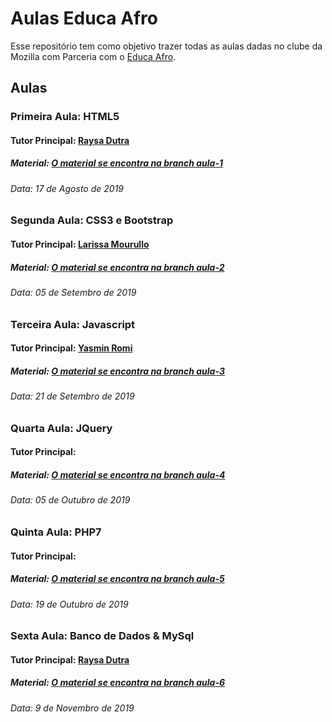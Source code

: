 # Aulas Educa Afro

Esse repositório tem como objetivo trazer todas as aulas dadas no clube da Mozilla com Parceria com o [Educa Afro](https://educafrorio.org/).


## Aulas 

### Primeira Aula: HTML5
#### Tutor Principal: [Raysa Dutra](https://hi-hi-ray.github.io)
##### Material: [O material se encontra na branch aula-1]()
###### Data: 17 de Agosto de 2019


### Segunda Aula: CSS3 e Bootstrap
#### Tutor Principal: [Larissa Mourullo](https://github.com/larismourullo)
##### Material: [O material se encontra na branch aula-2]()
###### Data: 05 de Setembro de 2019


### Terceira Aula: Javascript
#### Tutor Principal: [Yasmin Romi](https://github.com/yasminromi)
##### Material: [O material se encontra na branch aula-3]()
###### Data: 21 de Setembro de 2019


### Quarta Aula: JQuery
#### Tutor Principal: []()
##### Material: [O material se encontra na branch aula-4]()
###### Data: 05 de Outubro de 2019


### Quinta Aula: PHP7
#### Tutor Principal: []()
##### Material: [O material se encontra na branch aula-5]()
###### Data: 19 de Outubro de 2019


### Sexta Aula: Banco de Dados & MySql
#### Tutor Principal: [Raysa Dutra](https://hi-hi-ray.github.io)
##### Material: [O material se encontra na branch aula-6]()
###### Data: 9 de Novembro de 2019


